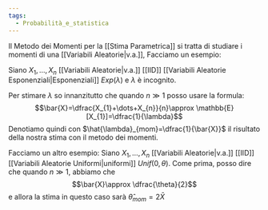 ```yaml
---
tags:
  - Probabilità_e_statistica
---
```

Il Metodo dei Momenti per la [[Stima Parametrica]] si tratta di studiare i momenti di una [[Variabili Aleatorie|v.a.]], 
Facciamo un esempio:

Siano $X_{1},\dots,X_{n}$ [[Variabili Aleatorie|v.a.]] [[IID]] [[Variabili Aleatorie Esponenziali|Esponenziali]] $Exp(\lambda)$ e $\lambda$ è incognito.

Per stimare $\lambda$ so innanzitutto che quando $n\gg1$ posso usare la formula:
$$\bar{X}=\dfrac{X_{1}+\dots+X_{n}}{n}\approx \mathbb{E}[X_{1}]=\dfrac{1}{\lambda}$$
Denotiamo quindi con $\hat{\lambda}_{mom}=\dfrac{1}{\bar{X}}$ il risultato della nostra stima con il metodo dei momenti.

Facciamo un altro esempio:
Siano $X_{1},\dots,X_{n}$ [[Variabili Aleatorie|v.a.]] [[IID]] [[Variabili Aleatorie Uniformi|uniformi]] $Unif(0,\theta)$.
Come prima, posso dire che quando $n\gg 1$, abbiamo che 
$$\bar{X}\approx \dfrac{\theta}{2}$$
e allora la stima in questo caso sarà $\hat{\theta}_{mom}=2\bar{X}$
